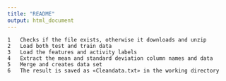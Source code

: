 ```yaml
---
title: "README"
output: html_document
---
```

	1	Checks if the file exists, otherwise it downloads and unzip
	2	Load both test and train data
	3	Load the features and activity labels
	4	Extract the mean and standard deviation column names and data
 	5	Merge and creates data set
	6	The result is saved as «Cleandata.txt» in the working directory

